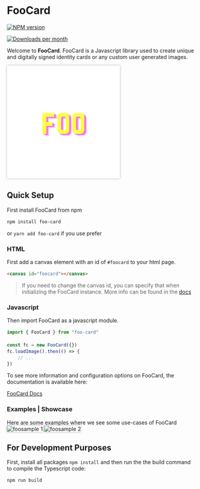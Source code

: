 # FooCard
[![NPM version](https://badge.fury.io/js/foo-card.svg)](http://badge.fury.io/js/fabric)

[![Downloads per month](https://img.shields.io/npm/dm/foo-card.svg)](https://www.npmjs.org/package/foo-card)

Welcome to **FooCard**. FooCard is a Javascript library used to create unique and digitally signed identity cards or any custom user generated images.

<a href="https://femi-black.gitbook.io/foocard-docs/" target="_blank"><img src="https://github.com/FemiBlack/foo-card-js/raw/main/images/foo.png" style="width:300px;box-shadow:rgba(0,0,0,0.3) 0 0 5px"></a>

## Quick Setup
First install FooCard from npm
```bash
npm install foo-card
```
or `yarn add foo-card` if you use prefer

### HTML
First add a canvas element with an id of `#foocard` to your html page.

```html
<canvas id="foocard"></canvas>
```
> If you need to change the canvas id, you can specify that when initializing the FooCard instance. More info can be found in the [docs](https://femi-black.gitbook.io/foocard-docs/)

### Javascript
Then import FooCard as a javascript module.
```javascript
import { FooCard } from "foo-card"

const fc = new FooCard({})
fc.loadImage().then(() => {
    // ...
})
```

To see more information and configuration options on FooCard, the documentation is available here:

[FooCard Docs](https://femi-black.gitbook.io/foocard-docs/)

### Examples | Showcase
Here are some examples where we see some use-cases of FooCard
<img src="https://github.com/FemiBlack/foo-card-js/raw/main/images/foo-sample-1.png" style="width:300px;box-shadow:rgba(0,0,0,0.3) 0 0 5px" alt="foosample 1">
<img src="https://github.com/FemiBlack/foo-card-js/raw/main/images/foo-sample-2.png" style="width:300px;box-shadow:rgba(0,0,0,0.3) 0 0 5px" alt="foosample 2">

## For Development Purposes
First, install all packages `npm install` and then run the the build command to compile the Typescript code:

```bash
npm run build
```
